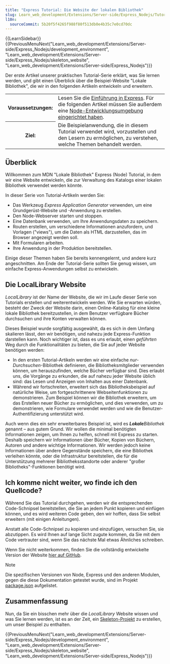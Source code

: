 ```yaml
---
title: "Express Tutorial: Die Website der lokalen Bibliothek"
slug: Learn_web_development/Extensions/Server-side/Express_Nodejs/Tutorial_local_library_website
l10n:
  sourceCommit: 5b20f5f4265f988f80f513db0e4b35c7e0cd70dc
---
```


{{LearnSidebar}}{{PreviousMenuNext("Learn_web_development/Extensions/Server-side/Express_Nodejs/development_environment", "Learn_web_development/Extensions/Server-side/Express_Nodejs/skeleton_website", "Learn_web_development/Extensions/Server-side/Express_Nodejs")}}

Der erste Artikel unserer praktischen Tutorial-Serie erklärt, was Sie lernen werden, und gibt einen Überblick über die Beispiel-Website "Lokale Bibliothek", die wir in den folgenden Artikeln entwickeln und erweitern.

<table>
  <tbody>
    <tr>
      <th scope="row">Voraussetzungen:</th>
      <td>
        Lesen Sie die <a href="/de/docs/Learn_web_development/Extensions/Server-side/Express_Nodejs/Introduction">Einführung in Express</a>.
        Für die folgenden Artikel müssen Sie außerdem eine <a href="/de/docs/Learn_web_development/Extensions/Server-side/Express_Nodejs/development_environment">Node-Entwicklungsumgebung eingerichtet haben</a>.
      </td>
    </tr>
    <tr>
      <th scope="row">Ziel:</th>
      <td>
        Die Beispielanwendung, die in diesem Tutorial verwendet wird, vorzustellen und den Lesern zu ermöglichen, zu verstehen, welche Themen behandelt werden.
      </td>
    </tr>
  </tbody>
</table>

## Überblick

Willkommen zum MDN "Lokale Bibliothek" Express (Node) Tutorial, in dem wir eine Website entwickeln, die zur Verwaltung des Katalogs einer lokalen Bibliothek verwendet werden könnte.

In dieser Serie von Tutorial-Artikeln werden Sie:

- Das Werkzeug _Express Application Generator_ verwenden, um eine Grundgerüst-Website und -Anwendung zu erstellen.
- Den Node-Webserver starten und stoppen.
- Eine Datenbank verwenden, um Ihre Anwendungsdaten zu speichern.
- Routen erstellen, um verschiedene Informationen anzufordern, und Vorlagen ("views"), um die Daten als HTML darzustellen, das im Browser angezeigt werden soll.
- Mit Formularen arbeiten.
- Ihre Anwendung in der Produktion bereitstellen.

Einige dieser Themen haben Sie bereits kennengelernt, und andere kurz angeschnitten. Am Ende der Tutorial-Serie sollten Sie genug wissen, um einfache Express-Anwendungen selbst zu entwickeln.

## Die LocalLibrary Website

_LocalLibrary_ ist der Name der Website, die wir im Laufe dieser Serie von Tutorials erstellen und weiterentwickeln werden. Wie Sie erwarten würden, besteht der Zweck der Website darin, einen Online-Katalog für eine kleine lokale Bibliothek bereitzustellen, in dem Benutzer verfügbare Bücher durchsuchen und ihre Konten verwalten können.

Dieses Beispiel wurde sorgfältig ausgewählt, da es sich in dem Umfang skalieren lässt, den wir benötigen, und nahezu jede Express-Funktion darstellen kann. Noch wichtiger ist, dass es uns erlaubt, einen _geführten_ Weg durch die Funktionalitäten zu bieten, die Sie auf jeder Website benötigen werden:

- In den ersten Tutorial-Artikeln werden wir eine einfache _nur-Durchsuchen_-Bibliothek definieren, die Bibliotheksmitglieder verwenden können, um herauszufinden, welche Bücher verfügbar sind. Dies erlaubt uns, die Vorgänge zu erkunden, die auf nahezu jeder Website üblich sind: das Lesen und Anzeigen von Inhalten aus einer Datenbank.
- Während wir fortschreiten, erweitert sich das Bibliotheksbeispiel auf natürliche Weise, um fortgeschrittenere Webseitenfunktionen zu demonstrieren. Zum Beispiel können wir die Bibliothek erweitern, um das Erstellen neuer Bücher zu ermöglichen, und dies verwenden, um zu demonstrieren, wie Formulare verwendet werden und wie die Benutzer-Authentifizierung unterstützt wird.

Auch wenn dies ein sehr erweiterbares Beispiel ist, wird es _**Lokale**Bibliothek_ genannt – aus gutem Grund. Wir wollen die minimal benötigten Informationen zeigen, um Ihnen zu helfen, schnell mit Express zu starten. Deshalb speichern wir Informationen über Bücher, Kopien von Büchern, Autoren und andere wichtige Informationen. Wir werden jedoch keine Informationen über andere Gegenstände speichern, die eine Bibliothek verleihen könnte, oder die Infrastruktur bereitstellen, die für die Unterstützung mehrerer Bibliotheksstandorte oder anderer "großer Bibliotheks"-Funktionen benötigt wird.

## Ich komme nicht weiter, wo finde ich den Quellcode?

Während Sie das Tutorial durchgehen, werden wir die entsprechenden Code-Schnipsel bereitstellen, die Sie an jedem Punkt kopieren und einfügen können, und es wird weiteren Code geben, den wir hoffen, dass Sie selbst erweitern (mit einigen Anleitungen).

Anstatt alle Code-Schnipsel zu kopieren und einzufügen, versuchen Sie, sie abzutippen. Es wird Ihnen auf lange Sicht zugute kommen, da Sie mit dem Code vertrauter sind, wenn Sie das nächste Mal etwas Ähnliches schreiben.

Wenn Sie nicht weiterkommen, finden Sie die vollständig entwickelte Version der Website [hier auf GitHub](https://github.com/mdn/express-locallibrary-tutorial).

> [!NOTE]
> Die spezifischen Versionen von Node, Express und den anderen Modulen, gegen die diese Dokumentation getestet wurde, sind im Projekt [package.json](https://github.com/mdn/express-locallibrary-tutorial/blob/main/package.json) aufgelistet.

## Zusammenfassung

Nun, da Sie ein bisschen mehr über die _LocalLibrary_ Website wissen und was Sie lernen werden, ist es an der Zeit, ein [Skeleton-Projekt](/de/docs/Learn_web_development/Extensions/Server-side/Express_Nodejs/skeleton_website) zu erstellen, um unser Beispiel zu enthalten.

{{PreviousMenuNext("Learn_web_development/Extensions/Server-side/Express_Nodejs/development_environment", "Learn_web_development/Extensions/Server-side/Express_Nodejs/skeleton_website", "Learn_web_development/Extensions/Server-side/Express_Nodejs")}}
